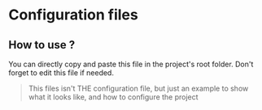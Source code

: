 # Configuration files

## How to use ?
You can directly copy and paste this file in the project's root folder. Don't forget to edit this file if needed.

> This files isn't THE configuration file, but just an example to show what it looks like, and how to configure the project
